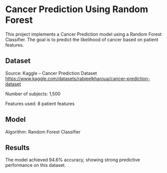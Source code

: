 # Cancer Prediction Using Random Forest

This project implements a Cancer Prediction model using a Random Forest Classifier. The goal is to predict the likelihood of cancer based on patient features.

## Dataset

Source: Kaggle – Cancer Prediction Dataset  https://www.kaggle.com/datasets/rabieelkharoua/cancer-prediction-dataset

Number of subjects: 1,500

Features used: 8 patient features

## Model

Algorithm: Random Forest Classifier


## Results

The model achieved 94.6% accuracy, showing strong predictive performance on this dataset.
